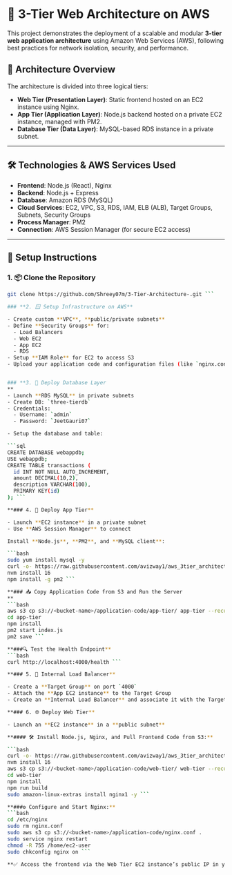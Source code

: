 # 🚀 3-Tier Web Architecture on AWS

This project demonstrates the deployment of a scalable and modular **3-tier web application architecture** using Amazon Web Services (AWS), following best practices for network isolation, security, and performance.

## 📌 Architecture Overview

The architecture is divided into three logical tiers:

- **Web Tier (Presentation Layer)**: Static frontend hosted on an EC2 instance using Nginx.
- **App Tier (Application Layer)**: Node.js backend hosted on a private EC2 instance, managed with PM2.
- **Database Tier (Data Layer)**: MySQL-based RDS instance in a private subnet.

---

## 🛠️ Technologies & AWS Services Used

- **Frontend**: Node.js (React), Nginx
- **Backend**: Node.js + Express
- **Database**: Amazon RDS (MySQL)
- **Cloud Services**: EC2, VPC, S3, RDS, IAM, ELB (ALB), Target Groups, Subnets, Security Groups
- **Process Manager**: PM2
- **Connection**: AWS Session Manager (for secure EC2 access)

---

## 🔧 Setup Instructions

### 1. 📦 Clone the Repository

```bash
git clone https://github.com/Shreey07m/3-Tier-Architecture-.git ```

### **2. 🪟 Setup Infrastructure on AWS**

- Create custom **VPC**, **public/private subnets**
- Define **Security Groups** for:
  - Load Balancers
  - Web EC2
  - App EC2
  - RDS
- Setup **IAM Role** for EC2 to access S3
- Upload your application code and configuration files (like `nginx.conf` and `dbConfig.js`) to **S3**


### **3. 🛑 Deploy Database Layer
**
- Launch **RDS MySQL** in private subnets
- Create DB: `three-tierdb`
- Credentials:
  - Username: `admin`
  - Password: `JeetGauri07`

- Setup the database and table:

```sql
CREATE DATABASE webappdb;
USE webappdb;
CREATE TABLE transactions (
  id INT NOT NULL AUTO_INCREMENT,
  amount DECIMAL(10,2),
  description VARCHAR(100),
  PRIMARY KEY(id)
); ```

**### 4. 🔌 Deploy App Tier**

- Launch **EC2 instance** in a private subnet
- Use **AWS Session Manager** to connect

Install **Node.js**, **PM2**, and **MySQL client**:

```bash
sudo yum install mysql -y
curl -o- https://raw.githubusercontent.com/avizway1/aws_3tier_architecture/main/install.sh | bash
nvm install 16
npm install -g pm2 ```

**### 📥 Copy Application Code from S3 and Run the Server
**
```bash
aws s3 cp s3://<bucket-name>/application-code/app-tier/ app-tier --recursive
cd app-tier
npm install
pm2 start index.js
pm2 save ```

**###🔍 Test the Health Endpoint**
```bash
curl http://localhost:4000/health ```

**### 5. 🔁 Internal Load Balancer**

- Create a **Target Group** on port `4000`
- Attach the **App EC2 instance** to the Target Group
- Create an **Internal Load Balancer** and associate it with the Target Group

**### 6. 🌐 Deploy Web Tier**

- Launch an **EC2 instance** in a **public subnet**

**#### 🛠️ Install Node.js, Nginx, and Pull Frontend Code from S3:**

```bash
curl -o- https://raw.githubusercontent.com/avizway1/aws_3tier_architecture/main/install.sh | bash
nvm install 16
aws s3 cp s3://<bucket-name>/application-code/web-tier/ web-tier --recursive
cd web-tier
npm install
npm run build
sudo amazon-linux-extras install nginx1 -y ```

**###⚙️ Configure and Start Nginx:**
```bash
cd /etc/nginx
sudo rm nginx.conf
sudo aws s3 cp s3://<bucket-name>/application-code/nginx.conf .
sudo service nginx restart
chmod -R 755 /home/ec2-user
sudo chkconfig nginx on ```

**✅ Access the frontend via the Web Tier EC2 instance’s public IP in your browser.**

